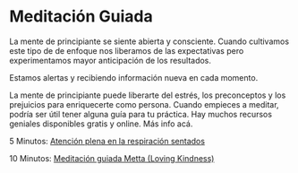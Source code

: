 # Meditación Guiada

La mente de principiante se siente abierta y consciente. Cuando cultivamos este tipo de de enfoque nos liberamos de las expectativas pero experimentamos mayor anticipación de los resultados.

Estamos alertas y recibiendo información nueva en cada momento.

La mente de principiante puede liberarte del estrés, los preconceptos y los prejuicios para enriquecerte como persona. Cuando empieces a meditar, podría ser útil tener alguna guía para tu práctica. Hay muchos recursos geniales disponibles gratis y online. Más info acá.

5 Minutos: [Atención plena en la respiración sentados](#)

10 Minutos: [Meditación guiada Metta (Loving Kindness)](#)